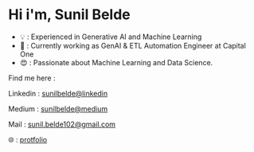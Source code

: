 # Hi i'm, Sunil Belde

- 💡 : Experienced in Generative AI and Machine Learning
- 🔭 : Currently working as GenAI & ETL Automation Engineer at Capital One
-  😍 : Passionate about Machine Learning and Data Science.

Find me here : 

Linkedin :  [sunilbelde@linkedin](https://www.linkedin.com/in/sunil-belde-1b4151129/ )

Medium : [sunilbelde@medium](https://sunil-belde102.medium.com)

Mail : sunil.belde102@gmail.com

🌐 : [protfolio](https://sunilbelde.github.io/)

